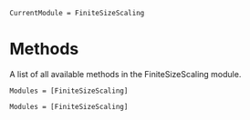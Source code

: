 ```@meta
CurrentModule = FiniteSizeScaling
```

# Methods

A list of all available methods in the FiniteSizeScaling module.

```@index
Modules = [FiniteSizeScaling]
```

```@autodocs
Modules = [FiniteSizeScaling]
```
